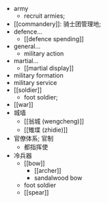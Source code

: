 - army
    - recruit armies; 
- [[commandery]]: 骑士团管理地;
- defence...
    - [[defence spending]]
- general...
    - military action
- martial...
    - [[martial display]]
- military formation
- military service
- [[soldier]]
    - foot soldier;
- [[war]]
- 城墙
    - [[翁城 (wengcheng)]]
    - [[雉堞 (zhidie)]]
- 官僚体系; 官制
    - 都指挥使
- 冷兵器
    - [[bow]]
        - [[archer]]
        - sandalwood bow
    - foot soldier
    - [[spear]]
